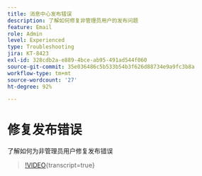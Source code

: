 ```yaml
---
title: 消息中心发布错误
description: 了解如何修复非管理员用户的发布问题
feature: Email
role: Admin
level: Experienced
type: Troubleshooting
jira: KT-8423
exl-id: 328cdb2a-e889-4bce-ab95-491ad544f060
source-git-commit: 35e036486c5b533b54b3f626d88734e9a9fc3b8a
workflow-type: tm+mt
source-wordcount: '27'
ht-degree: 92%

---
```


# 修复发布错误

了解如何为非管理员用户修复发布错误

>[!VIDEO](https://video.tv.adobe.com/v/335979?quality=12&learn=on){transcript=true}
